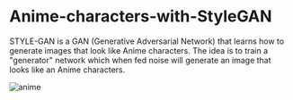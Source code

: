 # Anime-characters-with-StyleGAN

STYLE-GAN is a  GAN (Generative Adversarial Network) that learns how to generate images that look like Anime characters. The idea is to train a "generator" network which when fed noise will generate an image that looks like an Anime characters.

![anime](https://user-images.githubusercontent.com/56337798/117548837-faf0c780-b02e-11eb-928a-a70d01d1fd7a.gif)

